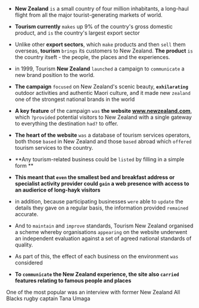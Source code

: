 
- **New Zealand** ``is`` a small country of four million inhabitants, 
a long-haul flight from all the major tourist-generating markets of world.

- **Tourism currently** ``makes`` up 9% of the country's gross domestic product, and ``is`` the country's largest export sector

- Unlike other **export sectors**, which ``make`` products and then ``sell`` them overseas, **tourism** ``brings`` its customers to New Zealand. **The product** ``is`` the country itseft - the people, the places and the experiences.

- in 1999, Tourism **New Zealand** ``launched`` a campaign to ``communicate`` a new brand position to the world. 

- **The campaign** ``focused`` on New Zealand's scenic beauty, **``exhilarating``** outdoor activities and authentic Maori culture, anđ it made new ``zealand`` one of the strongest national brands in the world 

- **A key feature** of the campaign ``was`` **the website www.newzealand.com**, which ```?provided``` potential visitors to New Zealand with a single gateway to everything the destination ``had?`` to offer.

- **The heart of the website** ``was`` a database of tourism services operators, both those ``based`` in New Zealand and those ``based`` abroad which ``offered`` tourism services to the country.

- **Any tourism-related business could be ``listed`` by filling in a simple form **
- **This meant that ``even`` the smallest bed and breakfast address or specialist activity provider could ``gain`` a web presence with access to an audierice of long-hayk visitors**
- in addition, because participating businesses ``were`` able to ``update`` the details they gave on a regular basis, the information provided ``remained`` accurate.
- And to ``maintain`` and ``improve`` standards, Tourism New Zealand organised a scheme whereby organisations ``appearing`` on the website underwent an independent evaluation against a set of agreed national standards of quality. 
- As part of this, the effect of each business on the environment ``was`` considered

- **To ``communicate`` the New Zealand experience, the site also ``carried`` features relating to famous people and places**

One of the most popular was an interview with former New Zealand All Blacks rugby captain Tana Umaga



